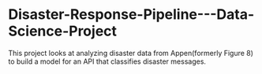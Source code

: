 # Disaster-Response-Pipeline---Data-Science-Project
This project looks at analyzing disaster data from Appen(formerly Figure 8) to build a model for an API that classifies disaster messages.
